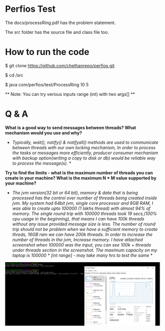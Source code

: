 # Perfios Test

  The docs/processRing.pdf has the problem statement.
  
  The src folder has the source file and class file too. 
  
 # How to run the code
  $ git clone https://github.com/chethanrepo/perfios.git
  
  $ cd /src 
  
  $ java com/perfios/test/ProcessRing 10 5 
  
** Note: You can try verious inputs range (int) with two args[] **

 
 # Q & A 
 **What is a good way to send messages between threads? What mechanism would you use and why?**

* *Typically, wait(), notify() & notifyall() methods are used  to communicate between threads with our own locking mechanism, In order to process the tasks or messages more efficiently, producer consumer mechanism with backup option(writing a copy to disk or db) would be reliable way to process the message(s).* *


**Try to find the limits - what is the maximum number of threads you can create in your machine? What is the maximum N * M value supported by your machine?**

* *The jvm version(32 bit or 64 bit), memory & data that is being processed has the control over number of threads being created inside jvm. My system had 64bit jvm, single core processor and 8GB RAM, I was able to create upto 100000 (1 lakhs thread) with almost 94% of memory. The single round trip with 100000 threads took 19 secs,(100% cpu usage in the beginning), that means I can have 100k threads without any issue provided message size is less. The number of round trip should not be problem when we have a sufficient memory to create threds, 16GB ram we can have 200k threads. In order to increase the number of threads in the jvm, Increase memory.  I have attached screenshot when 100000 was the input, you can see 100k + threads  under threads section in the screenshot.
The maximum capacity on my laptop is 100000 * [int range] - may take many hrs to test the same* *

![alt text](https://github.com/chethanrepo/perfios/blob/master/docs/processring.png)

  
